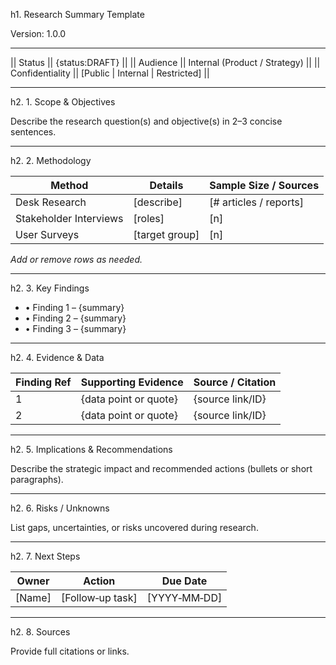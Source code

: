 h1. Research Summary Template

Version: 1.0.0

---

|| Status || {status:DRAFT} ||
|| Audience || Internal (Product / Strategy) ||
|| Confidentiality || [Public \| Internal \| Restricted] ||

---

h2. 1. Scope & Objectives  

Describe the research question(s) and objective(s) in 2–3 concise sentences.

---

h2. 2. Methodology  

| Method | Details | Sample Size / Sources |
|--------|---------|-----------------------|
| Desk Research | [describe] | [# articles / reports] |
| Stakeholder Interviews | [roles] | [n] |
| User Surveys | [target group] | [n] |

_Add or remove rows as needed._

---

h2. 3. Key Findings  

* • Finding 1 – {summary}  
* • Finding 2 – {summary}  
* • Finding 3 – {summary}

---

h2. 4. Evidence & Data  

| Finding Ref | Supporting Evidence | Source / Citation |
|-------------|---------------------|-------------------|
| 1 | {data point or quote} | {source link/ID} |
| 2 | {data point or quote} | {source link/ID} |

---

h2. 5. Implications & Recommendations  

Describe the strategic impact and recommended actions (bullets or short paragraphs).

---

h2. 6. Risks / Unknowns  

List gaps, uncertainties, or risks uncovered during research.

---

h2. 7. Next Steps  

| Owner | Action | Due Date |
|-------|--------|----------|
| [Name] | [Follow‑up task] | [YYYY‑MM‑DD] |

---

h2. 8. Sources  

Provide full citations or links.

